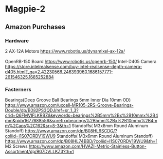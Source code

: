 # Magpie-2
## Amazon Purchases
### Hardware
2 AX-12A Motors
https://www.robotis.us/dynamixel-ax-12a/
<br/><br/>
OpenRB-150 Board
https://www.robotis.us/openrb-150/
Intel-D405 Camera
https://store.intelrealsense.com/buy-intel-realsense-depth-camera-d405.html?_ga=2.42230566.246393960.1686157771-261546325.1685252884
### Fasterners
Bearings(Deep Groove Ball Bearings 5mm Inner Dia 10mm OD)
https://www.amazon.com/uxcell-MR105-2RS-Groove-Bearings-Double/dp/B082PS3QDJ/ref=sr_1_3?crid=Q6FMVIFLKRBZ&keywords=bearings%2B5mm%2Bx%2B10mmx%2B4mm&qid=1677688556&sprefix=bearings%2B5mm%2Bx%2B10mmx%2B4mm%2Caps%2C162&sr=8-3&th=1
Standoffs( M3x8mm Round Aluminum Standoff)
https://www.amazon.com/dp/B08HL6SCDG/?coliid=I1S07ORDV19WU9
Standoffs( M3x6mm Round Aluminum Standoff)
https://www.amazon.com/dp/B08HL74BBD/?coliid=I1S07ORDV19WU9&th=1
M2 Screws
https://www.amazon.com/HVAZI-Metric-Stainless-Button-Assortment/dp/B07DVLLKZ3?th=1
